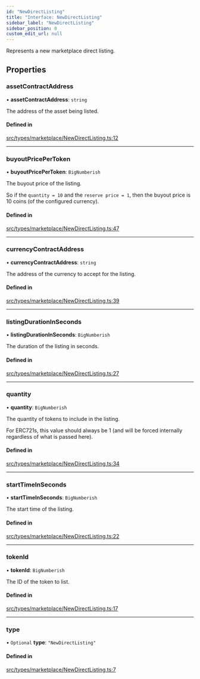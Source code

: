 ```yaml
---
id: "NewDirectListing"
title: "Interface: NewDirectListing"
sidebar_label: "NewDirectListing"
sidebar_position: 0
custom_edit_url: null
---
```


Represents a new marketplace direct listing.

## Properties

### assetContractAddress

• **assetContractAddress**: `string`

The address of the asset being listed.

#### Defined in

[src/types/marketplace/NewDirectListing.ts:12](https://github.com/PrasoonPratham/nftlabs-sdk-ts/blob/3077f6d/src/types/marketplace/NewDirectListing.ts#L12)

___

### buyoutPricePerToken

• **buyoutPricePerToken**: `BigNumberish`

The buyout price of the listing.

So if the `quantity = 10` and the `reserve price = 1`, then the buyout price
is 10 coins (of the configured currency).

#### Defined in

[src/types/marketplace/NewDirectListing.ts:47](https://github.com/PrasoonPratham/nftlabs-sdk-ts/blob/3077f6d/src/types/marketplace/NewDirectListing.ts#L47)

___

### currencyContractAddress

• **currencyContractAddress**: `string`

The address of the currency to accept for the listing.

#### Defined in

[src/types/marketplace/NewDirectListing.ts:39](https://github.com/PrasoonPratham/nftlabs-sdk-ts/blob/3077f6d/src/types/marketplace/NewDirectListing.ts#L39)

___

### listingDurationInSeconds

• **listingDurationInSeconds**: `BigNumberish`

The duration of the listing in seconds.

#### Defined in

[src/types/marketplace/NewDirectListing.ts:27](https://github.com/PrasoonPratham/nftlabs-sdk-ts/blob/3077f6d/src/types/marketplace/NewDirectListing.ts#L27)

___

### quantity

• **quantity**: `BigNumberish`

The quantity of tokens to include in the listing.

For ERC721s, this value should always be 1 (and will be forced internally regardless of what is passed here).

#### Defined in

[src/types/marketplace/NewDirectListing.ts:34](https://github.com/PrasoonPratham/nftlabs-sdk-ts/blob/3077f6d/src/types/marketplace/NewDirectListing.ts#L34)

___

### startTimeInSeconds

• **startTimeInSeconds**: `BigNumberish`

The start time of the listing.

#### Defined in

[src/types/marketplace/NewDirectListing.ts:22](https://github.com/PrasoonPratham/nftlabs-sdk-ts/blob/3077f6d/src/types/marketplace/NewDirectListing.ts#L22)

___

### tokenId

• **tokenId**: `BigNumberish`

The ID of the token to list.

#### Defined in

[src/types/marketplace/NewDirectListing.ts:17](https://github.com/PrasoonPratham/nftlabs-sdk-ts/blob/3077f6d/src/types/marketplace/NewDirectListing.ts#L17)

___

### type

• `Optional` **type**: ``"NewDirectListing"``

#### Defined in

[src/types/marketplace/NewDirectListing.ts:7](https://github.com/PrasoonPratham/nftlabs-sdk-ts/blob/3077f6d/src/types/marketplace/NewDirectListing.ts#L7)
